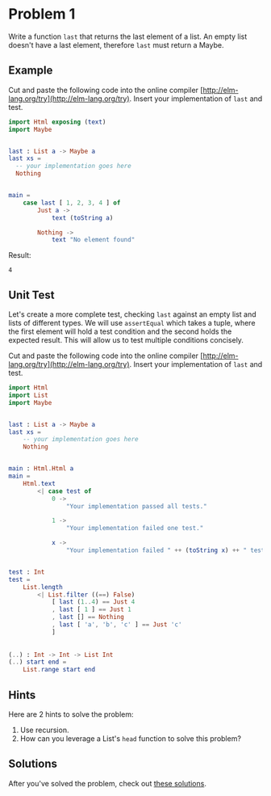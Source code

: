 # Problem 1

Write a function ```last``` that returns the last element of a list. An empty list doesn't have a last element, therefore ```last``` must return a Maybe. 

## Example
Cut and paste the following code into the online compiler [http://elm-lang.org/try](http://elm-lang.org/try). Insert your implementation of ```last``` and test.

```elm
import Html exposing (text)
import Maybe


last : List a -> Maybe a
last xs = 
  -- your implementation goes here
  Nothing


main =
    case last [ 1, 2, 3, 4 ] of
        Just a ->
            text (toString a)

        Nothing ->
            text "No element found"
 ```

Result:

```
4
```

## Unit Test 
Let's create a more complete test, checking ```last``` against an empty list and lists of different types. We will use ```assertEqual``` which takes a tuple, where the first element will hold a test condition and the second holds the expected result. This will allow us to test multiple conditions concisely.

Cut and paste the following code into the online compiler [http://elm-lang.org/try](http://elm-lang.org/try). Insert your implementation of ```last``` and test.

```elm
import Html
import List
import Maybe


last : List a -> Maybe a
last xs =
    -- your implementation goes here
    Nothing


main : Html.Html a
main =
    Html.text
        <| case test of
            0 ->
                "Your implementation passed all tests."

            1 ->
                "Your implementation failed one test."

            x ->
                "Your implementation failed " ++ (toString x) ++ " tests."


test : Int
test =
    List.length
        <| List.filter ((==) False)
            [ last (1..4) == Just 4
            , last [ 1 ] == Just 1
            , last [] == Nothing
            , last [ 'a', 'b', 'c' ] == Just 'c'
            ]
            
            
(..) : Int -> Int -> List Int
(..) start end =
    List.range start end
```

## Hints
Here are 2 hints to solve the problem:
1. Use recursion.
2. How can you leverage a List's ```head``` function to solve this problem? 

## Solutions
After you've solved the problem, check out [these solutions](../s/s01.md).